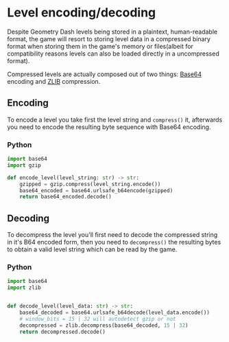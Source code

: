 # Level encoding/decoding
Despite Geometry Dash levels being stored in a plaintext, human-readable format, the game will resort to storing level data in a compressed binary format when storing them in the game's memory or files(albeit for compatibility reasons levels can also be loaded directly in a uncompressed format).

Compressed levels are actually composed out of two things: [Base64](topics/encryption/base64) encoding and [ZLIB](https://zlib.net) compression.

## Encoding
To encode a level you take first the level string and `compress()` it, afterwards you need to encode the resulting byte sequence with Base64 encoding.

<!-- tabs:start -->

### **Python**

```py
import base64
import gzip

def encode_level(level_string: str) -> str:
    gzipped = gzip.compress(level_string.encode())
    base64_encoded = base64.urlsafe_b64encode(gzipped)
    return base64_encoded.decode()
```

<!-- tabs:end -->

## Decoding
To decompress the level you'll first need to decode the compressed string in it's B64 encoded form, then you need to `decompress()` the resulting bytes to obtain a valid level string which can be read by the game.

<!-- tabs:start -->

### **Python**

```py
import base64
import zlib


def decode_level(level_data: str) -> str:
    base64_decoded = base64.urlsafe_b64decode(level_data.encode())
    # window_bits = 15 | 32 will autodetect gzip or not
    decompressed = zlib.decompress(base64_decoded, 15 | 32)
    return decompressed.decode()
```

<!-- tabs:end -->
